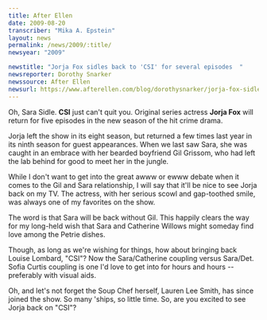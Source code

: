 ```yaml
---
title: After Ellen
date: 2009-08-20
transcriber: "Mika A. Epstein"
layout: news
permalink: /news/2009/:title/
newsyear: "2009"

newstitle: "Jorja Fox sidles back to 'CSI' for several episodes  "
newsreporter: Dorothy Snarker
newssource: After Ellen
newsurl: https://www.afterellen.com/blog/dorothysnarker/jorja-fox-sidles-back-to-csi-for-several-episodes
---
```


Oh, Sara Sidle. **CSI** just can't quit you. Original series actress **Jorja Fox** will return for five episodes in the new season of the hit crime drama.

Jorja left the show in its eight season, but returned a few times last year in its ninth season for guest appearances. When we last saw Sara, she was caught in an embrace with her bearded boyfriend Gil Grissom, who had left the lab behind for good to meet her in the jungle.

While I don't want to get into the great awww or ewww debate when it comes to the Gil and Sara relationship, I will say that it'll be nice to see Jorja back on my TV. The actress, with her serious scowl and gap-toothed smile, was always one of my favorites on the show.

The word is that Sara will be back without Gil. This happily clears the way for my long-held wish that Sara and Catherine Willows might someday find love among the Petrie dishes.

Though, as long as we're wishing for things, how about bringing back Louise Lombard, "CSI"? Now the Sara/Catherine coupling versus Sara/Det. Sofia Curtis coupling is one I'd love to get into for hours and hours -- preferably with visual aids.

Oh, and let's not forget the Soup Chef herself, Lauren Lee Smith, has since joined the show. So many 'ships, so little time. So, are you excited to see Jorja back on "CSI"?
